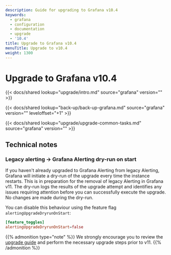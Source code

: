 ```yaml
---
description: Guide for upgrading to Grafana v10.4
keywords:
  - grafana
  - configuration
  - documentation
  - upgrade
  - '10.4'
title: Upgrade to Grafana v10.4
menuTitle: Upgrade to v10.4
weight: 1300
---
```


# Upgrade to Grafana v10.4

{{< docs/shared lookup="upgrade/intro.md" source="grafana" version="<GRAFANA VERSION>" >}}

{{< docs/shared lookup="back-up/back-up-grafana.md" source="grafana" version="<GRAFANA VERSION>" leveloffset="+1" >}}

{{< docs/shared lookup="upgrade/upgrade-common-tasks.md" source="grafana" version="<GRAFANA VERSION>" >}}

## Technical notes

### Legacy alerting -> Grafana Alerting dry-run on start

If you haven't already upgraded to Grafana Alerting from legacy Alerting, Grafana will initiate a dry-run of the upgrade every time the instance restarts. This is in preparation for the removal of legacy Alerting in Grafana v11. The dry-run logs the results of the upgrade attempt and identifies any issues requiring attention before you can successfully execute the upgrade. No changes are made during the dry-run.

You can disable this behaviour using the feature flag `alertingUpgradeDryrunOnStart`:

```toml
[feature_toggles]
alertingUpgradeDryrunOnStart=false
```

{{% admonition type="note" %}}
We strongly encourage you to review the [upgrade guide](https://grafana.com/docs/grafana/v10.4/alerting/set-up/migrating-alerts/) and perform the necessary upgrade steps prior to v11.
{{% /admonition %}}
